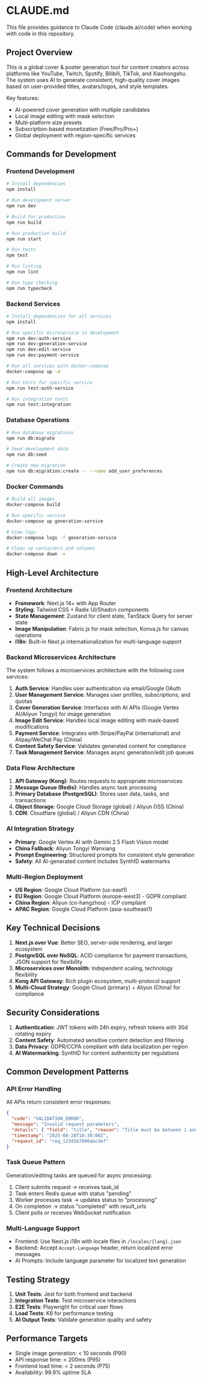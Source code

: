 # CLAUDE.md

This file provides guidance to Claude Code (claude.ai/code) when working with code in this repository.

## Project Overview

This is a global cover & poster generation tool for content creators across platforms like YouTube, Twitch, Spotify, Bilibili, TikTok, and Xiaohongshu. The system uses AI to generate consistent, high-quality cover images based on user-provided titles, avatars/logos, and style templates.

Key features:
- AI-powered cover generation with multiple candidates
- Local image editing with mask selection
- Multi-platform size presets
- Subscription-based monetization (Free/Pro/Pro+)
- Global deployment with region-specific services

## Commands for Development

### Frontend Development
```bash
# Install dependencies
npm install

# Run development server
npm run dev

# Build for production
npm run build

# Run production build
npm run start

# Run tests
npm test

# Run linting
npm run lint

# Run type checking
npm run typecheck
```

### Backend Services
```bash
# Install dependencies for all services
npm install

# Run specific microservice in development
npm run dev:auth-service
npm run dev:generation-service
npm run dev:edit-service
npm run dev:payment-service

# Run all services with docker-compose
docker-compose up -d

# Run tests for specific service
npm run test:auth-service

# Run integration tests
npm run test:integration
```

### Database Operations
```bash
# Run database migrations
npm run db:migrate

# Seed development data
npm run db:seed

# Create new migration
npm run db:migration:create -- --name add_user_preferences
```

### Docker Commands
```bash
# Build all images
docker-compose build

# Run specific service
docker-compose up generation-service

# View logs
docker-compose logs -f generation-service

# Clean up containers and volumes
docker-compose down -v
```

## High-Level Architecture

### Frontend Architecture
- **Framework**: Next.js 14+ with App Router
- **Styling**: Tailwind CSS + Radix UI/Shadcn components
- **State Management**: Zustand for client state, TanStack Query for server state
- **Image Manipulation**: Fabric.js for mask selection, Konva.js for canvas operations
- **i18n**: Built-in Next.js internationalization for multi-language support

### Backend Microservices Architecture
The system follows a microservices architecture with the following core services:

1. **Auth Service**: Handles user authentication via email/Google OAuth
2. **User Management Service**: Manages user profiles, subscriptions, and quotas
3. **Cover Generation Service**: Interfaces with AI APIs (Google Vertex AI/Aliyun Tongyi) for image generation
4. **Image Edit Service**: Handles local image editing with mask-based modifications
5. **Payment Service**: Integrates with Stripe/PayPal (international) and Alipay/WeChat Pay (China)
6. **Content Safety Service**: Validates generated content for compliance
7. **Task Management Service**: Manages async generation/edit job queues

### Data Flow Architecture
1. **API Gateway (Kong)**: Routes requests to appropriate microservices
2. **Message Queue (Redis)**: Handles async task processing
3. **Primary Database (PostgreSQL)**: Stores user data, tasks, and transactions
4. **Object Storage**: Google Cloud Storage (global) / Aliyun OSS (China)
5. **CDN**: Cloudflare (global) / Aliyun CDN (China)

### AI Integration Strategy
- **Primary**: Google Vertex AI with Gemini 2.5 Flash Vision model
- **China Fallback**: Aliyun Tongyi Wanxiang
- **Prompt Engineering**: Structured prompts for consistent style generation
- **Safety**: All AI-generated content includes SynthID watermarks

### Multi-Region Deployment
- **US Region**: Google Cloud Platform (us-east1)
- **EU Region**: Google Cloud Platform (europe-west3) - GDPR compliant
- **China Region**: Aliyun (cn-hangzhou) - ICP compliant
- **APAC Region**: Google Cloud Platform (asia-southeast1)

## Key Technical Decisions

1. **Next.js over Vue**: Better SEO, server-side rendering, and larger ecosystem
2. **PostgreSQL over NoSQL**: ACID compliance for payment transactions, JSON support for flexibility
3. **Microservices over Monolith**: Independent scaling, technology flexibility
4. **Kong API Gateway**: Rich plugin ecosystem, multi-protocol support
5. **Multi-Cloud Strategy**: Google Cloud (primary) + Aliyun (China) for compliance

## Security Considerations

1. **Authentication**: JWT tokens with 24h expiry, refresh tokens with 30d rotating expiry
2. **Content Safety**: Automated sensitive content detection and filtering
3. **Data Privacy**: GDPR/CCPA compliant with data localization per region
4. **AI Watermarking**: SynthID for content authenticity per regulations

## Common Development Patterns

### API Error Handling
All APIs return consistent error responses:
```json
{
  "code": "VALIDATION_ERROR",
  "message": "Invalid request parameters",
  "details": { "field": "title", "reason": "Title must be between 1 and 200 characters" },
  "timestamp": "2025-08-28T10:30:00Z",
  "request_id": "req_1234567890abcdef"
}
```

### Task Queue Pattern
Generation/editing tasks are queued for async processing:
1. Client submits request → receives task_id
2. Task enters Redis queue with status "pending"
3. Worker processes task → updates status to "processing"
4. On completion → status "completed" with result_urls
5. Client polls or receives WebSocket notification

### Multi-Language Support
- Frontend: Use Next.js i18n with locale files in `/locales/{lang}.json`
- Backend: Accept `Accept-Language` header, return localized error messages
- AI Prompts: Include language parameter for localized text generation

## Testing Strategy

1. **Unit Tests**: Jest for both frontend and backend
2. **Integration Tests**: Test microservice interactions
3. **E2E Tests**: Playwright for critical user flows
4. **Load Tests**: K6 for performance testing
5. **AI Output Tests**: Validate generation quality and safety

## Performance Targets

- Single image generation: < 10 seconds (P90)
- API response time: < 200ms (P95)
- Frontend load time: < 2 seconds (P75)
- Availability: 99.9% uptime SLA